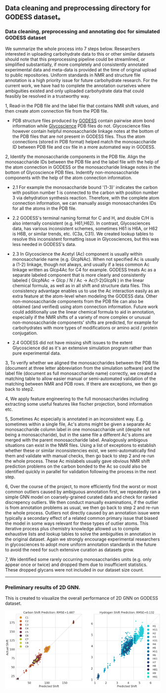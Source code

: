 ## Data cleaning and preprocessing directory for GODESS dataset。


### Data cleaning, preprocessing and annotating doc for simulated GODESS dataset

We summarize the whole process into 7 steps below. Researchers interested in uploading carbohydrate data to this or other similar datasets should note that this preprocessing pipeline could be streamlined, or simplified substantially, if more completely and consistently annotated experimental data and meta-data is provided at the time of original upload to public repositories. Uniform standards in NMR and structure file annotation is a high priority issue for future carbohydrate research. For the current work, we have had to complete the annotation ourselves where ambiguities existed and only uploaded carbohydrate data that could feasibly be resolved in a trustworthy way.

1, Read-in the PDB file and the label file that contains NMR shift values, and then create atom connection file from the PDB file.

- PDB structure files produced by [GODESS](https://drive.google.com/file/d/15qIixe-irZyJKzvuoINuK1-d53nC8Jyh/view?usp=sharing) contain pairwise atom bond information while [Glycoscience](https://github.com/Cyrus9721/GlycoscienceDB_preprocess) PDB files do not. Glycoscience files however contain helpful monosaccharide linkage notes at the bottom of the PDB files that are not present in GODESS files. Thus the atom connections (stored in PDB format) helped match the monosaccharide ID between PDB file and csv file in a more automated way in GODESS.

2, Identify the monosaccharide components in the PDB file. Align the monosaccharide IDs between the PDB file and the label file with the help of the atom connection in GODESS or the monosaccharide linkage notes in the bottom of Glycoscience PDB files. Indentify non-monosaccharide components with the help of the atom connection information. 

- 2.1 For example the monosaccharide bound '(1-3)' indicates the carbon with position number 1 is connected to the carbon with position number 3 via dehydration synthesis reaction. Therefore, with the complete atom connection information, we can manually assign monosaccharides IDs for all the atoms in the PDB file. 

- 2.2 GODESS's terminal naming format for C and H, and double C/H is also internally consistent (e.g. H61,H62). 
    In contrast, Glycosciences data, has various inconsistent schemes, sometimes H61 is H6A, or H62 is H6B, or similar trends, etc. (C3a, C31). We 
  created lookup tables to resolve this inconsistent formatting issue in Glycosciences, but this was less needed in GODESS's data.

- 2.3 In Glycoscience the Acetyl (Ac) component is usually within monosaccharide name (e.g. GlcpNAc). When not specified Ac is usually a (1-2) linkage, though not always, and usually if a less common Ac linkage written as Glcp4Ac for C4 for example. GODESS treats Ac as a separate 
labeled component that is more clearly and consistently labeled ( GlcpNAc -> Glcp / N / Ac -> Ac(1-2)GlcpN ) in the linear chemical formula, as well as in all shift and structure data files. This consistency advantage enables us to use the Ac interaction easily as an extra feature at the atom-level when modeling the GODESS data. Other non-monosaccharide components from the PDB file can also be obtained (and verified) using atom connection information. Future work could additionally use the linear chemical formula to aid in annotation, especially if the NMR shifts of a variety of more complex or unusual non-monosaccharide components' shifts are predicted, for example for carbohydrates with more types of modifications or amino acid / protein conjugation.

- 2.4 GODESS did not have missing shift issues to the extent Glycoscience did as it's an extensive simulation program rather than pure experimental data.

3, To verify whether we aligned the monosaccharides between the PDB file (document at three letter abbreviation from the simulation software) and the label file (document as full monosaccharide name) correctly, we created a matching table to allow easier manual or semi-automated validation of the matching between NMR and PDB rows. If there are exceptions, we then go back to step2.

4, We apply feature engineering to the full monosaccharides including extracting some useful features like fischer projection, bond information etc.

5, Sometimes Ac especially is annotated in an inconsistent way. E.g. sometimes within a single file, Ac's atoms might be given a separate Ac monosaccharide column label in one monosaccharide unit (despite not being a monosaccharide), but in the same file a different Ac's atoms are merged with the parent monosaccharide label. Analogously ambigous situations can exist in the NMR files. Using a list of exceptions to establish whether these or similar inconsistencies exist, we semi-automatically find them and validate with manual checks, then go back to step 2 and re-run the whole process. These Ac mislabels usually gave obvious NMR shift prediction problems on the carbon bonded to the Ac so could also be identified quickly in parallel for validation following the process in the next step.

6, Over the course of the project, to more efficiently find the worst or most common outliers caused by ambiguous annotation first, we repeatedly ran a simple GNN model on coarsely-grained curated data and check for ranked discrepency outliers. We then conduct manually examinations, if the outlier is from annotation problems as usual, we then go back to step 2 and re-run the whole process. Outliers not directly caused by an annotation issue were typically a secondary effect of a related common primary issue that biased the model in some ways relevant for these types of outlier atoms. This iterative process plus chemistry knowledge allowed us to compile exhaustive lists and lookup tables to solve the ambiguities in annotation in the original dataset. Again we strongly encourage experimental researchers in glycosciences to adopt more uniform annotation standards in the future to avoid the need for such extensive curation as datasets grow.

7, We identified some rarely occurring monosaccharides units (e.g. only appear once or twice) and dropped them due to insufficient statistics. These dropped glycans were not included in our dataset size count.

---

### Preliminary results of 2D GNN.

This is created to visualize the overall performance of 2D GNN on GODESS dataset. 

![gcn_all](/figures/testing_complete_label_v4.png?raw=true) <br />
